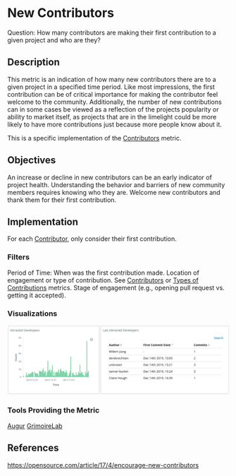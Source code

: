 # New Contributors

Question:  How many contributors are making their first contribution to a given project and who are they?

## Description
This metric is an indication of how many new contributors there are to a given project in a specified time period. Like most impressions, the first contribution can be of critical importance for making the contributor feel welcome to the community. Additionally, the number of new contributions can in some cases be viewed as a reflection of the projects popularity or ability to market itself, as projects that are in the limelight could be more likely to have more contributions just because more people know about it.

This is a specific implementation of the [Contributors](https://chaoss.community/metric-contributors/) metric.


## Objectives
An increase or decline in new contributors can be an early indicator of project health. Understanding the behavior and barriers of new community members requires knowing who they are. Welcome new contributors and thank them for their first contribution.


## Implementation
For each [Contributor](https://chaoss.community/metric-contributors/), only consider their first contribution.


### Filters
Period of Time: When was the first contribution made.
Location of engagement or type of contribution. See [Contributors](https://chaoss.community/metric-contributors/) or [Types of Contributions](https://github.com/chaoss/wg-common/blob/master/focus-areas/what/types-of-contributions.md) metrics.
Stage of engagement (e.g., opening pull request vs. getting it accepted).


### Visualizations

![New Contributors Visualization from GrimoireLab](images/new_contributors.png)

### Tools Providing the Metric
[Augur](http://augur.osshealth.io/api_docs/#api-Evolution-New_Contributors_Repo_)
[GrimoireLab](https://chaoss.github.io/grimoirelab-sigils/panels/git-demographics/)


## References
https://opensource.com/article/17/4/encourage-new-contributors




